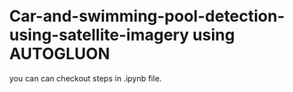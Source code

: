 # Car-and-swimming-pool-detection-using-satellite-imagery using AUTOGLUON 
you can can checkout steps in .ipynb file.
